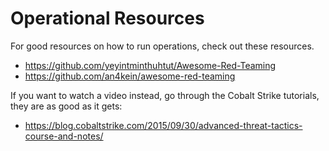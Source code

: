 # Operational Resources
For good resources on how to run operations, check out these resources. 

* <https://github.com/yeyintminthuhtut/Awesome-Red-Teaming>
* <https://github.com/an4kein/awesome-red-teaming>

If you want to watch a video instead, go through the Cobalt Strike tutorials, they are as good as it gets: 

* <https://blog.cobaltstrike.com/2015/09/30/advanced-threat-tactics-course-and-notes/>